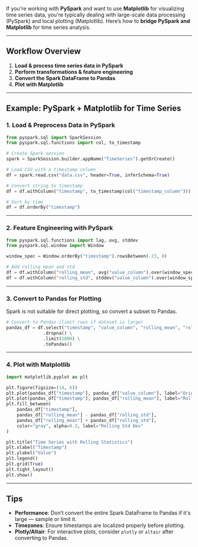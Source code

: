 If you're working with **PySpark** and want to use **Matplotlib** for visualizing time series data, you're typically dealing with large-scale data processing (PySpark) and local plotting (Matplotlib). Here’s how to **bridge PySpark and Matplotlib** for time series analysis.

------

## Workflow Overview

1. **Load & process time series data in PySpark**
2. **Perform transformations & feature engineering**
3. **Convert the Spark DataFrame to Pandas**
4. **Plot with Matplotlib**

------

## Example: PySpark + Matplotlib for Time Series

### 1. **Load & Preprocess Data in PySpark**

```python
from pyspark.sql import SparkSession
from pyspark.sql.functions import col, to_timestamp

# Create Spark session
spark = SparkSession.builder.appName("TimeSeries").getOrCreate()

# Load CSV with a timestamp column
df = spark.read.csv("data.csv", header=True, inferSchema=True)

# Convert string to timestamp
df = df.withColumn("timestamp", to_timestamp(col("timestamp_column")))

# Sort by time
df = df.orderBy("timestamp")
```

------

### 2. **Feature Engineering with PySpark**

```python
from pyspark.sql.functions import lag, avg, stddev
from pyspark.sql.window import Window

window_spec = Window.orderBy("timestamp").rowsBetween(-23, 0)

# Add rolling mean and std
df = df.withColumn("rolling_mean", avg("value_column").over(window_spec))
df = df.withColumn("rolling_std", stddev("value_column").over(window_spec))
```

------

### 3. **Convert to Pandas for Plotting**

Spark is not suitable for direct plotting, so convert a subset to Pandas.

```python
# Convert to Pandas (limit rows if dataset is large)
pandas_df = df.select("timestamp", "value_column", "rolling_mean", "rolling_std") \
              .dropna() \
              .limit(1000) \
              .toPandas()
```

------

### 4. **Plot with Matplotlib**

```python
import matplotlib.pyplot as plt

plt.figure(figsize=(14, 6))
plt.plot(pandas_df["timestamp"], pandas_df["value_column"], label="Original")
plt.plot(pandas_df["timestamp"], pandas_df["rolling_mean"], label="Rolling Mean")
plt.fill_between(
    pandas_df["timestamp"],
    pandas_df["rolling_mean"] - pandas_df["rolling_std"],
    pandas_df["rolling_mean"] + pandas_df["rolling_std"],
    color="gray", alpha=0.3, label="Rolling Std Dev"
)

plt.title("Time Series with Rolling Statistics")
plt.xlabel("Timestamp")
plt.ylabel("Value")
plt.legend()
plt.grid(True)
plt.tight_layout()
plt.show()
```

------

## Tips

- **Performance**: Don’t convert the entire Spark DataFrame to Pandas if it's large — sample or limit it.
- **Timezones**: Ensure timestamps are localized properly before plotting.
- **Plotly/Altair**: For interactive plots, consider `plotly` or `altair` after converting to Pandas.

